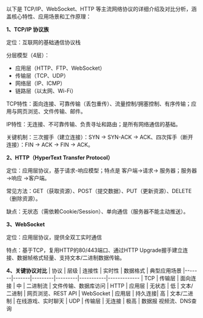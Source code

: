 以下是 TCP/IP、WebSocket、HTTP 等主流网络协议的详细介绍及对比分析，涵盖核心特性、应用场景和工作原理：

**1、TCP/IP 协议族**

定位：互联网的基础通信协议栈

分层模型（4层）：
- 应用层（HTTP、FTP、WebSocket）
- 传输层（TCP、UDP）
- 网络层（IP、ICMP）
- 链路层（以太网、Wi-Fi）

TCP特性：面向连接、可靠传输（丢包重传）、流量控制/拥塞控制、有序传输；应用与网页浏览、文件传输、邮件。

IP特性：无连接、不可靠传输、负责寻址和路由；是所有网络通信的基础。

关键机制：三次握手（建立连接）：SYN → SYN-ACK → ACK、四次挥手（断开连接）：FIN → ACK → FIN → ACK。

**2、HTTP（HyperText Transfer Protocol）**

定位：应用层协议，基于请求-响应模型；特点是 客户端->请求-> 服务器；服务器 ->响应 ->客户端。

常见方法：GET（获取资源）、POST（提交数据）、PUT（更新资源）、DELETE（删除资源）。

缺点：无状态（需依赖Cookie/Session）、单向通信（服务器不能主动推送）。


**3、WebSocket**

定位：应用层协议，提供全双工实时通信

特点：基于TCP，复用HTTP的80/443端口、通过HTTP Upgrade握手建立连接、数据帧格式轻量、支持文本/二进制数据传输。


**4、关键协议对比**
| 协议	| 层级	| 连接性	| 实时性	| 数据格式	| 典型应用场景
|-------|-------|---------|---------|-----------|-------------
| TCP	| 传输层	| 面向连接	| 中	| 二进制流	| 文件传输、数据库访问
| HTTP	| 应用层	| 无状态	| 低	| 文本/二进制	| 网页浏览、REST API
| WebSocket	| 应用层	| 持久连接| 	高	| 文本/二进制	| 在线游戏、实时聊天
| UDP	| 传输层	| 无连接	| 极高	| 数据报	视频流、DNS查询



